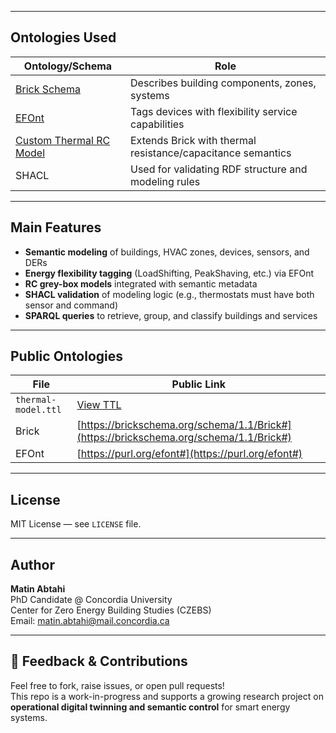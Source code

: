 
---

## Ontologies Used

| Ontology/Schema | Role |
|-----------------|------|
| [Brick Schema](https://brickschema.org) | Describes building components, zones, systems |
| [EFOnt](https://github.com/LBNL-ETA/EnergyFlexibilityOntology) | Tags devices with flexibility service capabilities |
| [Custom Thermal RC Model](https://matinabtahi.github.io/operational_digital_twinning/thermal-model.ttl) | Extends Brick with thermal resistance/capacitance semantics |
| SHACL | Used for validating RDF structure and modeling rules |

---

## Main Features

- **Semantic modeling** of buildings, HVAC zones, devices, sensors, and DERs
- **Energy flexibility tagging** (LoadShifting, PeakShaving, etc.) via EFOnt
- **RC grey-box models** integrated with semantic metadata
- **SHACL validation** of modeling logic (e.g., thermostats must have both sensor and command)
- **SPARQL queries** to retrieve, group, and classify buildings and services

---

## Public Ontologies

| File | Public Link |
|------|-------------|
| `thermal-model.ttl` | [View TTL](https://matinabtahi.github.io/operational_digital_twinning/thermal-model.ttl) |
| Brick | [https://brickschema.org/schema/1.1/Brick#](https://brickschema.org/schema/1.1/Brick#) |
| EFOnt | [https://purl.org/efont#](https://purl.org/efont#) |

---

## License

MIT License — see `LICENSE` file.

---

## Author

**Matin Abtahi**  
PhD Candidate @ Concordia University  
Center for Zero Energy Building Studies (CZEBS)  
Email: matin.abtahi@mail.concordia.ca

---

## 💬 Feedback & Contributions

Feel free to fork, raise issues, or open pull requests!  
This repo is a work-in-progress and supports a growing research project on **operational digital twinning and semantic control** for smart energy systems.
